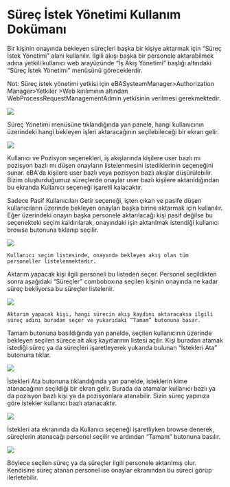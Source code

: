 # Süreç İstek Yönetimi Kullanım Dokümanı

Bir kişinin onayında bekleyen süreçleri başka bir kişiye aktarmak için “Süreç İstek Yönetimi” alanı kullanılır. 
İlgili akışı başka bir personele aktarabilmek adına yetkili  kullanıcı web arayüzünde
“İş Akış Yönetimi” başlığı altındaki “Süreç İstek Yönetimi” menüsünü göreceklerdir.

Not:
Süreç istek yönetimi yetkisi için eBASysteamManager>Authorization Manager>Yetkiler >Web kırılımının altından 
WebProcessRequestManagementAdmin yetkisinin verilmesi gerekmektedir.


![](https://docsbimser.blob.core.windows.net/imagecontainer/isakis1-c8ec69b5-422b-4f39-a276-418b0ebdf86a.png)

Süreç Yönetimi menüsüne tıklandığında yan panele, hangi kullanıcının üzerindeki hangi bekleyen işleri aktaracağının seçilebileceği bir ekran gelir.

![](https://docsbimser.blob.core.windows.net/imagecontainer/isakisi2-bbb346dc-0713-4581-bab1-96926e954872.png)

Kullanıcı ve Pozisyon seçenekleri, iş akışlarında kişilere user bazlı mı pozisyon bazlı mı düşen onayların listelenmesini istediklerinin seçeneğini sunar.
 eBA'da kişilere user bazlı veya pozisyon bazlı akışlar düşürülebilir.
 Bizim oluşturduğumuz süreçlerde onaylar user bazlı kişilere aktarıldığından bu ekranda Kullanıcı seçeneği işaretli kalacaktır.

Sadece Pasif Kullanıcıları Getir seçeneği, işten çıkan ve pasife düşen kullanıcıların üzerinde bekleyen onayları başka birine aktarmak için kullanılır. 
Eğer üzerindeki onayın başka personele aktarılacağı kişi pasif değilse bu seçenekteki seçim kaldırılarak, onayındaki işin aktarılmak istendiği kullanıcı browse butonuna tıklanıp seçilir.

![](https://docsbimser.blob.core.windows.net/imagecontainer/isakisi3-f15c5f3d-723f-4201-92a6-99184e194709.png)


	Kullanıcı seçim listesinde, onayında bekleyen akış olan tüm personeller listelenmektedir.
 Aktarım yapacak kişi ilgili personeli bu listeden seçer.
Personel seçildikten sonra aşağıdaki “Süreçler” comboboxına seçilen kişinin onayında ne kadar süreç bekliyorsa bu süreçler listelenir.


![](https://docsbimser.blob.core.windows.net/imagecontainer/isakis4-3766d020-dfeb-4cbe-a586-f11f05592507.png)

	Aktarım yapacak kişi, hangi sürecin akış kaydını aktaracaksa ilgili süreç adını buradan seçer ve yukarıdaki “Tamam” butonuna basar.

Tamam butonuna basıldığında yan panelde, seçilen kullanıcının üzerinde bekleyen seçilen sürece ait akış kayıtlarının listesi açılır. Kişi buradan atamak istediği süreç ya da süreçleri işaretleyerek yukarıda bulunan “İstekleri Ata” butonuna tıklar.

![](https://docsbimser.blob.core.windows.net/imagecontainer/isakis6-5a5bfab3-60a1-4cdc-9ebe-1a9c961d720b.png)

İstekleri Ata butonuna tıklandığında yan panelde, isteklerin kime atanacağının seçildiği bir ekran gelir. Burada da atamalar kullanıcı bazlı ya da pozisyon bazlı kişi ya da pozisyonlara atanabilir. 
Sizin süreç yapınıza göre istekler kullanıcı bazlı atanacaktır.

![](https://docsbimser.blob.core.windows.net/imagecontainer/isakis7-a552d8ff-69b8-4102-8212-41cff3ab6c80.png)

İstekleri ata ekranında da Kullanıcı seçeneği işaretliyken browse denerek, süreçlerin atanacağı personel seçilir ve ardından “Tamam” butonuna basılır.

![](https://docsbimser.blob.core.windows.net/imagecontainer/isakis8-13765364-1138-45f7-bf52-7f9933dcd4b8.png)

Böylece seçilen süreç ya da süreçler ilgili personele aktarılmış olur. Kendisine süreç atanan personel ise onaylar ekranından bu süreci görüp ilerletebilir.

